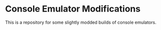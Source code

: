 # Console Emulator Modifications
This is a repository for some slightly modded builds of console emulators.
